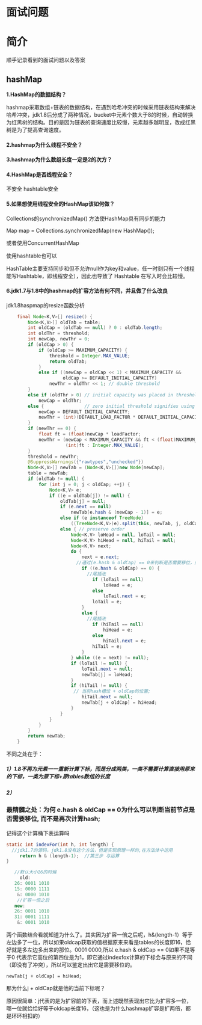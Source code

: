 # 面试问题

# 简介

顺手记录看到的面试问题以及答案

## hashMap

**1.HashMap的数据结构？**

hashmap采取数组+链表的数据结构，在遇到哈希冲突的时候采用链表结构来解决哈希冲突，jdk1.8后分成了两种情况，bucket中元素个数大于8的时候，自动转换为红黑树的结构。目的是因为链表的查询速度比较慢，元素越多越明显，改成红黑树是为了提高查询速度。

#### 2.hashmap为什么线程不安全？



####  3.hashmap为什么数组长度一定是2的次方？

#### 

#### 4.HashMap是否线程安全？

不安全  hashtable安全

#### **5.如果想使用线程安全的HashMap该如何做？**

 Collections的synchronizedMap() 方法使HashMap具有同步的能力

Map map = Collections.synchronizedMap(new HashMap());

或者使用ConcurrentHashMap

使用hashtable也可以

HashTable主要支持同步和但不允许null作为key和value，任一时刻只有一个线程能写Hashtable，即线程安全），因此也导致了 Hashtable 在写入时会比较慢。

#### 6.jdk1.7与1.8中的hashmap的扩容方法有何不同，并且做了什么改良

jdk1.8haspmap的resize函数分析

```java
    final Node<K,V>[] resize() {
        Node<K,V>[] oldTab = table;
        int oldCap = (oldTab == null) ? 0 : oldTab.length;
        int oldThr = threshold;
        int newCap, newThr = 0;
        if (oldCap > 0) {
            if (oldCap >= MAXIMUM_CAPACITY) {
                threshold = Integer.MAX_VALUE;
                return oldTab;
            }
            else if ((newCap = oldCap << 1) < MAXIMUM_CAPACITY &&
                     oldCap >= DEFAULT_INITIAL_CAPACITY)
                newThr = oldThr << 1; // double threshold
        }
        else if (oldThr > 0) // initial capacity was placed in threshold
            newCap = oldThr;
        else {               // zero initial threshold signifies using defaults
            newCap = DEFAULT_INITIAL_CAPACITY;
            newThr = (int)(DEFAULT_LOAD_FACTOR * DEFAULT_INITIAL_CAPACITY);
        }
        if (newThr == 0) {
            float ft = (float)newCap * loadFactor;
            newThr = (newCap < MAXIMUM_CAPACITY && ft < (float)MAXIMUM_CAPACITY ?
                      (int)ft : Integer.MAX_VALUE);
        }
        threshold = newThr;
        @SuppressWarnings({"rawtypes","unchecked"})
        Node<K,V>[] newTab = (Node<K,V>[])new Node[newCap];
        table = newTab;
        if (oldTab != null) {
            for (int j = 0; j < oldCap; ++j) {
                Node<K,V> e;
                if ((e = oldTab[j]) != null) {
                    oldTab[j] = null;
                    if (e.next == null)
                        newTab[e.hash & (newCap - 1)] = e;
                    else if (e instanceof TreeNode)
                        ((TreeNode<K,V>)e).split(this, newTab, j, oldCap);
                    else { // preserve order
                        Node<K,V> loHead = null, loTail = null;
                        Node<K,V> hiHead = null, hiTail = null;
                        Node<K,V> next;
                        do {
                            next = e.next;
                          //通过(e.hash & oldCap) == 0来判断是否需要移位，如果为真则在原位不动, 
                            if ((e.hash & oldCap) == 0) {
                              //尾插法
                                if (loTail == null)
                                    loHead = e;
                                else
                                    loTail.next = e;
                                loTail = e;
                            }
                            else {
                              //尾插法
                                if (hiTail == null)
                                    hiHead = e;
                                else
                                    hiTail.next = e;
                                hiTail = e;
                            }
                        } while ((e = next) != null);
                        if (loTail != null) {
                            loTail.next = null;
                            newTab[j] = loHead;
                        }
                        if (hiTail != null) {
                         // 当前hash槽位 + oldCap的位置;
                            hiTail.next = null;
                            newTab[j + oldCap] = hiHead;
                        }
                    }
                }
            }
        }
        return newTab;
    }

```

不同之处在于：

##### 1）1.8不再为元素一一重新计算下标，而是分成两类，一类不需要计算直接用原来的下标，一类为原下标+原tables数组的长度

##### 2）

### 最精髓之处：为何 e.hash & oldCap == 0为什么可以判断当前节点是否需要移位, 而不是再次计算hash;

记得这个计算桶下表运算吗

```java
static int indexFor(int h, int length) { 
  //jdk1.7的源码，jdk1.8没有这个方法，但是实现原理一样的,在方法体中运用
     return h & (length-1);  //第三步 与运算
}
```

```java
   //默认大小16的时候
	 old:
   26: 0001 1010
   15: 0000 1111
    &: 0000 1010    
    //扩容一倍之后
   new:
   26: 0001 1010
   31: 0001 1111
    &: 0001 1010
```

两个函数结合看就知道为什么了。其实因为扩容一倍之后呢，h&(length-1）等于左边多了一位，所以如果oldcap获取的值根据原来来看是tables的长度即16，恰好就是多左边多出来的那位。0001 0000,所以 e.hash & oldCap == 0如果不是等于0 代表示它高位的第四位是为1，即它通过indexfox计算的下标会与原来的不同（即没有了冲突），所以可以鉴定出出它是需要移位的。

```
newTab[j + oldCap] = hiHead;
```

那为什么j + oldCap就是他的当前下标呢？

原因很简单：j代表的是为扩容前的下表，而上述既然表现出它比为扩容多一位，哪一位就恰恰好等于oldcap长度16，（这也是为什么hashmap扩容是扩两倍，都是环环相扣的）